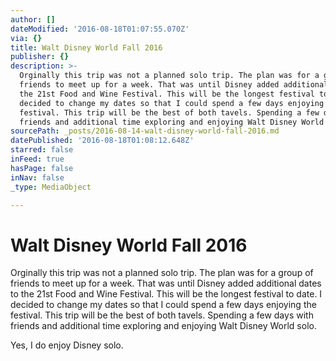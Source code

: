 ```yaml
---
author: []
dateModified: '2016-08-18T01:07:55.070Z'
via: {}
title: Walt Disney World Fall 2016
publisher: {}
description: >-
  Orginally this trip was not a planned solo trip. The plan was for a group of
  friends to meet up for a week. That was until Disney added additional dates to
  the 21st Food and Wine Festival. This will be the longest festival to date. I
  decided to change my dates so that I could spend a few days enjoying the
  festival. This trip will be the best of both tavels. Spending a few days with
  friends and additional time exploring and enjoying Walt Disney World solo.
sourcePath: _posts/2016-08-14-walt-disney-world-fall-2016.md
datePublished: '2016-08-18T01:08:12.648Z'
starred: false
inFeed: true
hasPage: false
inNav: false
_type: MediaObject

---
```

# Walt Disney World Fall 2016

Orginally this trip was not a planned solo trip. The plan was for a group of friends to meet up for a week. That was until Disney added additional dates to the 21st Food and Wine Festival. This will be the longest festival to date. I decided to change my dates so that I could spend a few days enjoying the festival. This trip will be the best of both tavels. Spending a few days with friends and additional time exploring and enjoying Walt Disney World solo.

Yes, I do enjoy Disney solo.